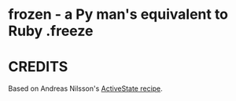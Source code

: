 # frozen - a Py man's equivalent to Ruby .freeze

# CREDITS

Based on Andreas Nilsson's [ActiveState recipe](http://code.activestate.com/recipes/576527-freeze-make-any-object-immutable/).
